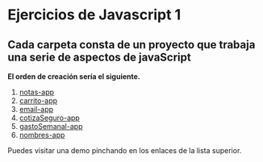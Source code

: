 # Ejercicios de Javascript 1

## Cada carpeta consta de un proyecto que trabaja una serie de aspectos de javaScript

__El orden de creación sería el siguiente.__ 

1. [notas-app](https://xabyer.github.io/javascript-1/notas-app/)
2. [carrito-app](https://xabyer.github.io/javascript-1/carrito-app/)
3. [email-app](https://xabyer.github.io/javascript-1/email-app/)
4. [cotizaSeguro-app](https://xabyer.github.io/javascript-1/cotizaSeguro-app/)
5. [gastoSemanal-app](https://xabyer.github.io/javascript-1/gastoSemanal-app/)
6. [nombres-app](https://xabyer.github.io/javascript-1/nombres-app/)

Puedes visitar una demo pinchando en los enlaces de la lista superior.